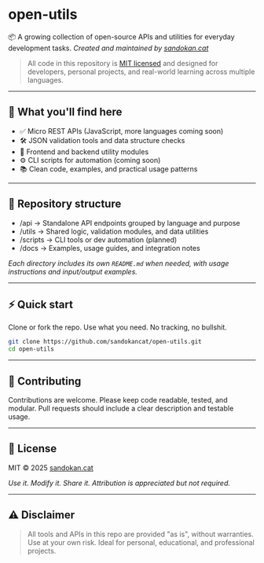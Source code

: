 # open-utils

📦 A growing collection of open-source APIs and utilities for everyday development tasks.
*Created and maintained by [sandokan.cat](https://sandokancat.github.io/CV/)*

> All code in this repository is [MIT licensed](https://opensource.org/licenses/MIT) and designed for developers, personal projects, and real-world learning across multiple languages.

---
## 🚀 What you'll find here

- ✅ Micro REST APIs (JavaScript, more languages coming soon)
- 🛠️ JSON validation tools and data structure checks
- 🧩 Frontend and backend utility modules
- ⚙️ CLI scripts for automation (coming soon)
- 📚 Clean code, examples, and practical usage patterns

---
## 📁 Repository structure

- /api → Standalone API endpoints grouped by language and purpose
- /utils → Shared logic, validation modules, and data utilities
- /scripts → CLI tools or dev automation (planned)
- /docs → Examples, usage guides, and integration notes

*Each directory includes its own `README.md` when needed, with usage instructions and input/output examples.*

---
## ⚡ Quick start

Clone or fork the repo. Use what you need. No tracking, no bullshit.

```bash
git clone https://github.com/sandokancat/open-utils.git
cd open-utils
```

---
## 🤝 Contributing

Contributions are welcome. Please keep code readable, tested, and modular.
Pull requests should include a clear description and testable usage.

---
## 📝 License

MIT © 2025 [sandokan.cat](https://sandokancat.github.io/CV/)

*Use it. Modify it. Share it. Attribution is appreciated but not required.*

---
## ⚠️ Disclaimer

> All tools and APIs in this repo are provided "as is", without warranties. Use at your own risk. Ideal for personal, educational, and professional projects.